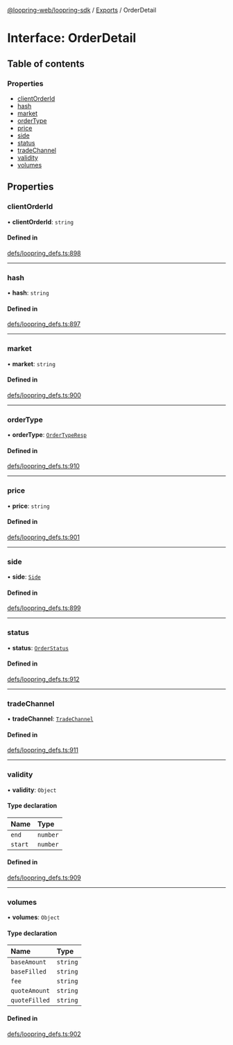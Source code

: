 [@loopring-web/loopring-sdk](../README.md) / [Exports](../modules.md) / OrderDetail

# Interface: OrderDetail

## Table of contents

### Properties

- [clientOrderId](OrderDetail.md#clientorderid)
- [hash](OrderDetail.md#hash)
- [market](OrderDetail.md#market)
- [orderType](OrderDetail.md#ordertype)
- [price](OrderDetail.md#price)
- [side](OrderDetail.md#side)
- [status](OrderDetail.md#status)
- [tradeChannel](OrderDetail.md#tradechannel)
- [validity](OrderDetail.md#validity)
- [volumes](OrderDetail.md#volumes)

## Properties

### clientOrderId

• **clientOrderId**: `string`

#### Defined in

[defs/loopring_defs.ts:898](https://github.com/Loopring/loopring_sdk/blob/81e0b16/src/defs/loopring_defs.ts#L898)

___

### hash

• **hash**: `string`

#### Defined in

[defs/loopring_defs.ts:897](https://github.com/Loopring/loopring_sdk/blob/81e0b16/src/defs/loopring_defs.ts#L897)

___

### market

• **market**: `string`

#### Defined in

[defs/loopring_defs.ts:900](https://github.com/Loopring/loopring_sdk/blob/81e0b16/src/defs/loopring_defs.ts#L900)

___

### orderType

• **orderType**: [`OrderTypeResp`](../enums/OrderTypeResp.md)

#### Defined in

[defs/loopring_defs.ts:910](https://github.com/Loopring/loopring_sdk/blob/81e0b16/src/defs/loopring_defs.ts#L910)

___

### price

• **price**: `string`

#### Defined in

[defs/loopring_defs.ts:901](https://github.com/Loopring/loopring_sdk/blob/81e0b16/src/defs/loopring_defs.ts#L901)

___

### side

• **side**: [`Side`](../enums/Side.md)

#### Defined in

[defs/loopring_defs.ts:899](https://github.com/Loopring/loopring_sdk/blob/81e0b16/src/defs/loopring_defs.ts#L899)

___

### status

• **status**: [`OrderStatus`](../enums/OrderStatus.md)

#### Defined in

[defs/loopring_defs.ts:912](https://github.com/Loopring/loopring_sdk/blob/81e0b16/src/defs/loopring_defs.ts#L912)

___

### tradeChannel

• **tradeChannel**: [`TradeChannel`](../enums/TradeChannel.md)

#### Defined in

[defs/loopring_defs.ts:911](https://github.com/Loopring/loopring_sdk/blob/81e0b16/src/defs/loopring_defs.ts#L911)

___

### validity

• **validity**: `Object`

#### Type declaration

| Name | Type |
| :------ | :------ |
| `end` | `number` |
| `start` | `number` |

#### Defined in

[defs/loopring_defs.ts:909](https://github.com/Loopring/loopring_sdk/blob/81e0b16/src/defs/loopring_defs.ts#L909)

___

### volumes

• **volumes**: `Object`

#### Type declaration

| Name | Type |
| :------ | :------ |
| `baseAmount` | `string` |
| `baseFilled` | `string` |
| `fee` | `string` |
| `quoteAmount` | `string` |
| `quoteFilled` | `string` |

#### Defined in

[defs/loopring_defs.ts:902](https://github.com/Loopring/loopring_sdk/blob/81e0b16/src/defs/loopring_defs.ts#L902)

